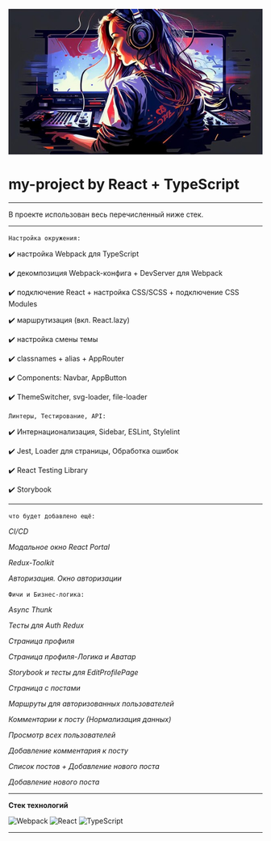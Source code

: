 ![Image alt](./src/images/photo.jpg)



# **my-project by React + TypeScript**  


---


В проекте использован весь перечисленный ниже стек.


---


```Настройка окружения:```


✔️ настройка Webpack для TypeScript


✔️ декомпозиция Webpack-конфига + DevServer для Webpack 


✔️ подключение React + настройка CSS/SCSS + подключение CSS Modules 


✔️ маршрутизация (вкл. React.lazy) 


✔️ настройка смены темы 


✔️ classnames + alias + AppRouter 


✔️ Components: Navbar, AppButton 


✔️ ThemeSwitcher, svg-loader, file-loader 


```Линтеры, Тестирование, API:```


✔️ Интернационализация, Sidebar, ESLint, Stylelint 


✔️ Jest, Loader для страницы, Обработка ошибок 


✔️ React Testing Library 


✔️ Storybook 


---


```что будет добавлено ещё:```


_CI/CD_


_Модальное окно React Portal_


_Redux-Toolkit_


_Авторизация. Окно авторизации_




```Фичи и Бизнес-логика:```


_Async Thunk_


_Тесты для Auth Redux_


_Страница профиля_


_Страница профиля-Логика и Аватар_


_Storybook и тесты для EditProfilePage_


_Страница с постами_


_Маршруты для авторизованных пользователей_


_Комментарии к посту (Нормализация данных)_


_Просмотр всех пользователей_


_Добавление комментария к посту_


_Список постов + Добавление нового поста_


_Добавление нового поста_


---


**Стек технологий**

![Webpack](https://img.shields.io/badge/webpack-%238DD6F9.svg?style=for-the-badge&logo=webpack&logoColor=black)   ![React](https://img.shields.io/badge/react-%2320232a.svg?style=for-the-badge&logo=react&logoColor=%2361DAFB)   ![TypeScript](https://img.shields.io/badge/typescript-%23007ACC.svg?style=for-the-badge&logo=typescript&logoColor=white)


---
